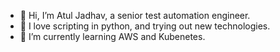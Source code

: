 - 👋 Hi, I’m Atul Jadhav, a senior test automation engineer.
- 👀 I love scripting in python, and trying out new technologies.
- 🌱 I’m currently learning AWS and Kubenetes.

<!---
atul4278/atul4278 is a ✨ special ✨ repository because its `README.md` (this file) appears on your GitHub profile.
You can click the Preview link to take a look at your changes.
--->
